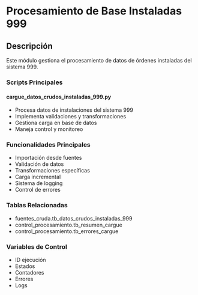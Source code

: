 # Procesamiento de Base Instaladas 999

## Descripción
Este módulo gestiona el procesamiento de datos de órdenes instaladas del sistema 999.

### Scripts Principales

#### cargue_datos_crudos_instaladas_999.py
- Procesa datos de instalaciones del sistema 999
- Implementa validaciones y transformaciones
- Gestiona carga en base de datos
- Maneja control y monitoreo

### Funcionalidades Principales
- Importación desde fuentes
- Validación de datos
- Transformaciones específicas
- Carga incremental
- Sistema de logging
- Control de errores

### Tablas Relacionadas
- fuentes_cruda.tb_datos_crudos_instaladas_999
- control_procesamiento.tb_resumen_cargue
- control_procesamiento.tb_errores_cargue

### Variables de Control
- ID ejecución
- Estados
- Contadores
- Errores
- Logs
